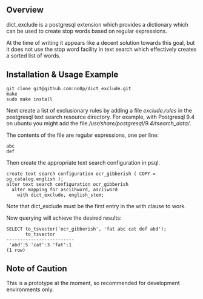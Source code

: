 ## Overview

dict_exclude is a postgresql extension which provides a dictionary which can be used to create stop words based on regular expressions.

At the time of writing it appears like a decent solution towards this goal, but it does not use the stop word facility in text search which effectively creates a sorted list of words.

## Installation & Usage Example

```
git clone git@github.com:no0p/dict_exclude.git
make
sudo make install
```

Next create a list of exclusionary rules by adding a file *exclude.rules* in the postgresql text search resource directory.  For example, with Postgresql 9.4 on ubuntu you might add the file */usr/share/postgresql/9.4/tsearch_data/*.

The contents of the file are regular expressions, one per line:

```
abc
def
```

Then create the appropriate text search configuration in psql.

```
create text search configuration ocr_gibberish ( COPY = pg_catalog.english );
alter text search configuration ocr_gibberish 
  alter mapping for asciihword, asciiword
    with dict_exclude, english_stem;
```

Note that dict_exclude must be the first entry in the with clause to work.

Now querying will achieve the desired results:

```
SELECT to_tsvector('ocr_gibberish', 'fat abc cat def abd');
       to_tsvector       
-------------------------
 'abd':5 'cat':3 'fat':1
(1 row)
```


## Note of Caution

This is a prototype at the moment, so recommended for development environments only.
